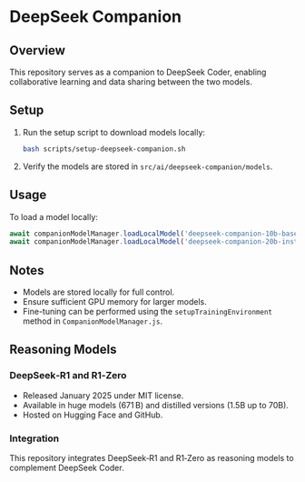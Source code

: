 # DeepSeek Companion

## Overview
This repository serves as a companion to DeepSeek Coder, enabling collaborative learning and data sharing between the two models.

## Setup
1. Run the setup script to download models locally:
   ```bash
   bash scripts/setup-deepseek-companion.sh
   ```

2. Verify the models are stored in `src/ai/deepseek-companion/models`.

## Usage
To load a model locally:
```javascript
await companionModelManager.loadLocalModel('deepseek-companion-10b-base');
await companionModelManager.loadLocalModel('deepseek-companion-20b-instruct');
```

## Notes
- Models are stored locally for full control.
- Ensure sufficient GPU memory for larger models.
- Fine-tuning can be performed using the `setupTrainingEnvironment` method in `CompanionModelManager.js`.

## Reasoning Models

### DeepSeek‑R1 and R1‑Zero
- Released January 2025 under MIT license.
- Available in huge models (671 B) and distilled versions (1.5B up to 70B).
- Hosted on Hugging Face and GitHub.

### Integration
This repository integrates DeepSeek‑R1 and R1‑Zero as reasoning models to complement DeepSeek Coder.
